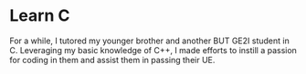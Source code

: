 # Learn C

For a while, I tutored my younger brother and another BUT GE2I student in C. Leveraging my basic knowledge of C++, I made efforts to instill a passion for coding in them and assist them in passing their UE.